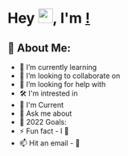 # Hey <img src="https://github.com/Cenult/MyPersonalResource/blob/main/MyPhoto.jpg" width="29">, I'm [<Sarthak Choudhary>!](https://github.com/Cenult) 
  
 ## 💫 About Me:

- 🌱 I’m currently learning 
- 👯 I’m looking to collaborate on 
- 🤝 I’m looking for help with 
- 🛠 I'm intrested in 
- 🤖 I'm Current 
- 💬 Ask me about 
- 🥅 2022 Goals: 
- ⚡ Fun fact - I 💖 
- 📫 Hit an email - 📧 
